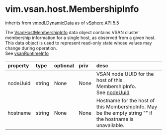 vim.vsan.host.MembershipInfo
============================
inherits from [vmodl.DynamicData](docs/vmodl.DynamicData.md)
as of [vSphere API 5.5](vim.version.md#vim.version.version9)


The <a href="vim.vsan.host.MembershipInfo.md">VsanHostMembershipInfo</a> data object contains VSAN cluster  membership information for a single host, as observed from a  given host.  This data object is used to represent read-only  state whose values may change during operation.<br>See <a href="vim.host.RuntimeInfo.md#vsanRuntimeInfo">vsanRuntimeInfo</a><br>

| property | type | optional | priv | desc |
|:---------|:-----|:---------|:-----|:-----|
| nodeUuid | string | None | None | VSAN node UUID for the host of this MembershipInfo.<br>See <a href="vim.vsan.host.ClusterStatus.md#nodeUuid">nodeUuid</a><br> |
| hostname | string | None | None | Hostname for the host of this MembershipInfo.   May be the empty string "" if the hostname is unavailable. |


